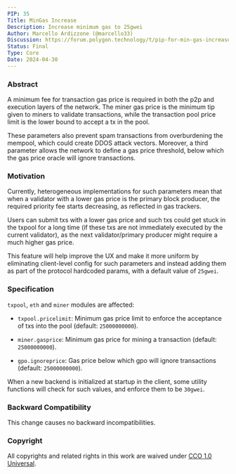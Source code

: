 ```yaml
---
PIP: 35
Title: MinGas Increase
Description: Increase minimum gas to 25gwei
Author: Marcello Ardizzone (@marcello33)
Discussion: https://forum.polygon.technology/t/pip-for-min-gas-increase-in-polygon-pos/13856
Status: Final
Type: Core
Date: 2024-04-30
---
```


### Abstract

A minimum fee for transaction gas price is required in both the p2p and execution layers of the network. The miner gas price is the minimum tip given to miners to validate transactions, while the transaction pool price limit is the lower bound to accept a tx in the pool. 

These parameters also prevent spam transactions from overburdening the mempool, which could create DDOS attack vectors. Moreover, a third parameter allows the network to define a gas price threshold, below which the gas price oracle will ignore transactions.

###  Motivation

Currently, heterogeneous implementations for such parameters mean that when a validator with a lower gas price is the primary block producer, the required priority fee starts decreasing, as reflected in gas trackers.

Users can submit txs with a lower gas price and such txs could get stuck in the txpool for a long time (if these txs are not immediately executed by the current validator), as the next validator/primary producer might require a much higher gas price.

This feature will help improve the UX and make it more uniform by eliminating client-level config for such parameters and instead adding them as part of the protocol hardcoded params, with a default value of `25gwei`.


### Specification

`txpool`, `eth` and `miner` modules are affected:

-   `txpool.pricelimit`: Minimum gas price limit to enforce the acceptance of txs into the pool (default: `25000000000`).

-   `miner.gasprice`: Minimum gas price for mining a transaction (default: `25000000000`).

-   `gpo.ignoreprice`: Gas price below which gpo will ignore transactions (default: `25000000000`).

When a new backend is initialized at startup in the client, some utility functions will check for such values, and enforce them to be `30gwei`.

### Backward Compatibility

This change causes no backward incompatibilities.

### Copyright

All copyrights and related rights in this work are waived under [CCO 1.0 Universal](https://creativecommons.org/publicdomain/zero/1.0/legalcode).
